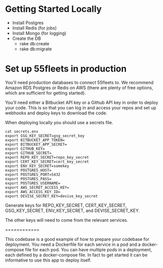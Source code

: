 # Getting Started Locally

- Install Postgres
- Install Redis (for jobs)
- Install Mongo (for logging)
- Create the DB
  - rake db:create
  - rake db:migrate

# Set up 55fleets in production

You'll need production databases to connect 55fleets to. We recommend Amazon 
RDS Postgres or Redis on AWS (there are plenty of free options, which are sufficient
for getting started).

You'll need either a Bitbucket API key or a Github API key in order to deploy
your code. This is so that you can log in and access your repos and set up 
webhooks and deploy keys to download the code.

When deploying locally you should use a secrets file.


```
cat secrets.env
export GSG_KEY_SECRET=gsg_secret_key
export BITBUCKET_APP_TOKEN=
export BITBUCKET_APP_SECRET=
export GITHUB_KEY=
export GITHUB_SECRET=
export REPO_KEY_SECRET=repo_key_secret
export CERT_KEY_SECRET=cert_key_secret
export ENV_KEY_SECRET=somekey
export POSTGRES_HOST=
export POSTGRES_PORT=5432
export POSTGRES_PASS=
export POSTGRES_USERNAME=
export AWS_SECRET_ACCESS_KEY=
export AWS_ACCESS_KEY_ID=
export DEVISE_SECRET_KEY=devise_key_secret
```

Generate keys for REPO_KEY_SECRET, CERT_KEY_SECRET, GSG_KEY_SECRET, ENV_KEY_SECRET, and DEVISE_SECRET_KEY.

The other keys will need to come from the relevant services.


============

This codebase is a good example of how to prepare your codebase for deployment. You 
need a Dockerfile for each service in a pod and a docker-compose file for each pod. 
You can have multiple pods in a deployment, each defined by a docker-compose file. 
In fact to get started it can be informative to use this app to deploy itself. 

